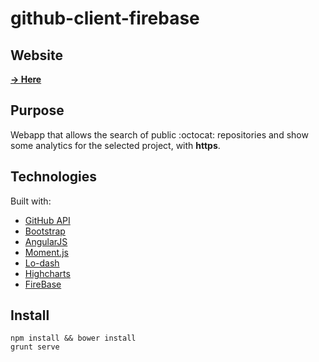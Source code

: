 github-client-firebase
====================

Website
---
[<strong>&#8594; Here</strong>](https://pgu.firebaseapp.com/)

Purpose
---
Webapp that allows the search of public :octocat: repositories and show some analytics for the selected project, with **https**.

Technologies
---

Built with:

- [GitHub API](https://developer.github.com/v3/)
- [Bootstrap](http://getbootstrap.com/)
- [AngularJS](http://angularjs.org/)
- [Moment.js](http://momentjs.com/)
- [Lo-dash](http://lodash.com/)
- [Highcharts](http://www.highcharts.com/)
- [FireBase](https://www.firebase.com/)

Install
---
```
npm install && bower install
grunt serve
```
